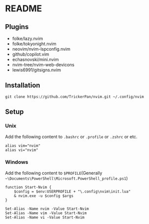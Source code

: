 # README

## Plugins

- folke/lazy.nvim
- folke/tokyonight.nvim
- neovim/nvim-lspconfig.nvim
- github/copilot.vim
- echasnovski/mini.nvim
- nvim-tree/nvim-web-devicons
- lewis6991/gitsigns.nvim

## Installation

```shell
git clone https://github.com/TrickerPan/nvim.git ~/.config/nvim
```

## Setup

### Unix

Add the following content to `.bashrc` or `.profile` or `.zshrc` or etc.

```shell
alias vim="nvim"
alias vi="nvim"
```

### Windows

Add the following content to `$PROFILE`(Generally `~\Documents\PowerShell\Microsoft.PowerShell_profile.ps1`)

```pwsh
function Start-Nvim {
    $config = $env:USERPROFILE + "\.config\nvim\init.lua"
    & nvim.exe -u $config $args
}

Set-Alias -Name nvim -Value Start-Nvim
Set-Alias -Name vim -Value Start-Nvim
Set-Alias -Name vi -Value Start-Nvim
```

